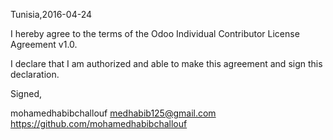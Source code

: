 Tunisia,2016-04-24

I hereby agree to the terms of the Odoo Individual Contributor License
Agreement v1.0.

I declare that I am authorized and able to make this agreement and sign this
declaration.

Signed,

mohamedhabibchallouf medhabib125@gmail.com https://github.com/mohamedhabibchallouf
